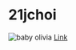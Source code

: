 # 21jchoi
![baby olivia](http://media.nj.com/suburbannews_impact/photo/10971439-large.jpg)
[Link](http://media.nj.com/suburbannews_impact/photo/10971439-large.jpg)
